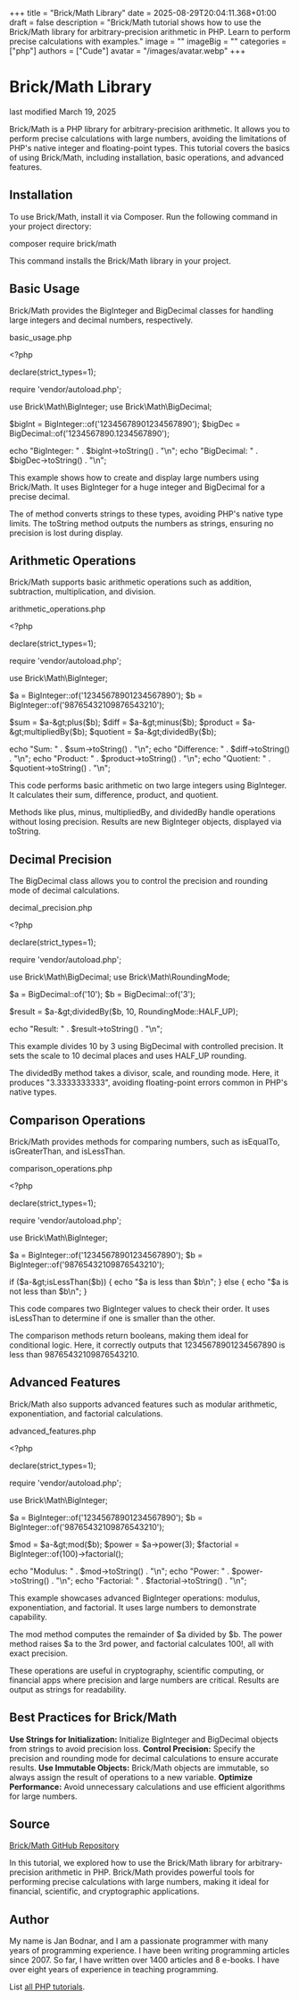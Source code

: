 +++
title = "Brick/Math Library"
date = 2025-08-29T20:04:11.368+01:00
draft = false
description = "Brick/Math tutorial shows how to use the Brick/Math library for arbitrary-precision arithmetic in PHP. Learn to perform precise calculations with examples."
image = ""
imageBig = ""
categories = ["php"]
authors = ["Cude"]
avatar = "/images/avatar.webp"
+++

# Brick/Math Library

last modified March 19, 2025

Brick/Math is a PHP library for arbitrary-precision arithmetic. It allows you to
perform precise calculations with large numbers, avoiding the limitations of
PHP's native integer and floating-point types. This tutorial covers the basics
of using Brick/Math, including installation, basic operations, and advanced
features.

## Installation

To use Brick/Math, install it via Composer. Run the following command in your
project directory:

composer require brick/math

This command installs the Brick/Math library in your project.

## Basic Usage

Brick/Math provides the BigInteger and BigDecimal
classes for handling large integers and decimal numbers, respectively.

basic_usage.php
  

&lt;?php

declare(strict_types=1);

require 'vendor/autoload.php';

use Brick\Math\BigInteger;
use Brick\Math\BigDecimal;

$bigInt = BigInteger::of('12345678901234567890');
$bigDec = BigDecimal::of('1234567890.1234567890');

echo "BigInteger: " . $bigInt-&gt;toString() . "\n";
echo "BigDecimal: " . $bigDec-&gt;toString() . "\n";

This example shows how to create and display large numbers using Brick/Math.
It uses BigInteger for a huge integer and BigDecimal
for a precise decimal.

The of method converts strings to these types, avoiding PHP's
native type limits. The toString method outputs the numbers as
strings, ensuring no precision is lost during display.

## Arithmetic Operations

Brick/Math supports basic arithmetic operations such as addition, subtraction,
multiplication, and division.

arithmetic_operations.php
  

&lt;?php

declare(strict_types=1);

require 'vendor/autoload.php';

use Brick\Math\BigInteger;

$a = BigInteger::of('12345678901234567890');
$b = BigInteger::of('98765432109876543210');

$sum = $a-&gt;plus($b);
$diff = $a-&gt;minus($b);
$product = $a-&gt;multipliedBy($b);
$quotient = $a-&gt;dividedBy($b);

echo "Sum: " . $sum-&gt;toString() . "\n";
echo "Difference: " . $diff-&gt;toString() . "\n";
echo "Product: " . $product-&gt;toString() . "\n";
echo "Quotient: " . $quotient-&gt;toString() . "\n";

This code performs basic arithmetic on two large integers using
BigInteger. It calculates their sum, difference, product, and
quotient.

Methods like plus, minus, multipliedBy,
and dividedBy handle operations without losing precision. Results
are new BigInteger objects, displayed via toString.

## Decimal Precision

The BigDecimal class allows you to control the precision and
rounding mode of decimal calculations.

decimal_precision.php
  

&lt;?php

declare(strict_types=1);

require 'vendor/autoload.php';

use Brick\Math\BigDecimal;
use Brick\Math\RoundingMode;

$a = BigDecimal::of('10');
$b = BigDecimal::of('3');

$result = $a-&gt;dividedBy($b, 10, RoundingMode::HALF_UP);

echo "Result: " . $result-&gt;toString() . "\n";

This example divides 10 by 3 using BigDecimal with controlled
precision. It sets the scale to 10 decimal places and uses HALF_UP rounding.

The dividedBy method takes a divisor, scale, and rounding mode.
Here, it produces "3.3333333333", avoiding floating-point errors common in
PHP's native types.

## Comparison Operations

Brick/Math provides methods for comparing numbers, such as isEqualTo,
isGreaterThan, and isLessThan.

comparison_operations.php
  

&lt;?php

declare(strict_types=1);

require 'vendor/autoload.php';

use Brick\Math\BigInteger;

$a = BigInteger::of('12345678901234567890');
$b = BigInteger::of('98765432109876543210');

if ($a-&gt;isLessThan($b)) {
    echo "$a is less than $b\n";
} else {
    echo "$a is not less than $b\n";
}

This code compares two BigInteger values to check their order.
It uses isLessThan to determine if one is smaller than the other.

The comparison methods return booleans, making them ideal for conditional
logic. Here, it correctly outputs that 12345678901234567890 is less than
98765432109876543210.

## Advanced Features

Brick/Math also supports advanced features such as modular arithmetic,
exponentiation, and factorial calculations.

advanced_features.php
  

&lt;?php

declare(strict_types=1);

require 'vendor/autoload.php';

use Brick\Math\BigInteger;

$a = BigInteger::of('12345678901234567890');
$b = BigInteger::of('98765432109876543210');

$mod = $a-&gt;mod($b);
$power = $a-&gt;power(3);
$factorial = BigInteger::of(100)-&gt;factorial();

echo "Modulus: " . $mod-&gt;toString() . "\n";
echo "Power: " . $power-&gt;toString() . "\n";
echo "Factorial: " . $factorial-&gt;toString() . "\n";

This example showcases advanced BigInteger operations: modulus,
exponentiation, and factorial. It uses large numbers to demonstrate
capability.

The mod method computes the remainder of $a divided by $b. The
power method raises $a to the 3rd power, and factorial
calculates 100!, all with exact precision.

These operations are useful in cryptography, scientific computing, or
financial apps where precision and large numbers are critical. Results are
output as strings for readability.

## Best Practices for Brick/Math

**Use Strings for Initialization:** Initialize
BigInteger and BigDecimal objects from strings to
avoid precision loss.
**Control Precision:** Specify the precision and rounding mode
for decimal calculations to ensure accurate results.
**Use Immutable Objects:** Brick/Math objects are immutable,
so always assign the result of operations to a new variable.
**Optimize Performance:** Avoid unnecessary calculations and
use efficient algorithms for large numbers.

## Source

[Brick/Math GitHub Repository](https://github.com/brick/math)

In this tutorial, we explored how to use the Brick/Math library for
arbitrary-precision arithmetic in PHP. Brick/Math provides powerful tools for
performing precise calculations with large numbers, making it ideal for
financial, scientific, and cryptographic applications.

## Author

My name is Jan Bodnar, and I am a passionate programmer with many years of
programming experience. I have been writing programming articles since 2007. So
far, I have written over 1400 articles and 8 e-books. I have over eight years of
experience in teaching programming.

List [all PHP tutorials](/php/).